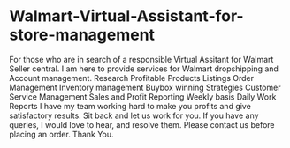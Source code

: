 # Walmart-Virtual-Assistant-for-store-management
For those who are in search of a responsible Virtual Assitant for Walmart Seller central.  I am here to provide services for Walmart dropshipping and Account management.  Research Profitable Products Listings Order Management Inventory management Buybox winning Strategies Customer Service Management Sales and Profit Reporting Weekly basis Daily Work Reports I have my team working hard to make you profits and give satisfactory results.  Sit back and let us work for you.  If you have any queries, I would love to hear, and resolve them.  Please contact us before placing an order.  Thank You.
